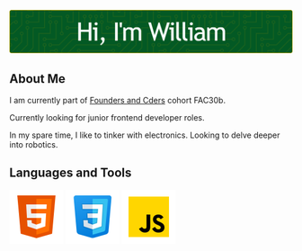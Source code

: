 ![Header](./william-header.png)

## About Me

I am currently part of [Founders and Cders](https://www.foundersandcoders.com/) cohort FAC30b.

Currently looking for junior frontend developer roles.

In my spare time, I like to tinker with electronics. Looking to delve deeper into robotics.

## Languages and Tools

![HTML](./html-96.png) ![CSS](./css-96.png) ![JAVASCRIPT](./javascript-96.png)

<!--
**william-man/William-Man** is a ✨ _special_ ✨ repository because its `README.md` (this file) appears on your GitHub profile.

Here are some ideas to get you started:

- 🔭 I’m currently working on ...
- 🌱 I’m currently learning ...
- 👯 I’m looking to collaborate on ...
- 🤔 I’m looking for help with ...
- 💬 Ask me about ...
- 📫 How to reach me: ...
- 😄 Pronouns: ...
- ⚡ Fun fact: ...
-->
